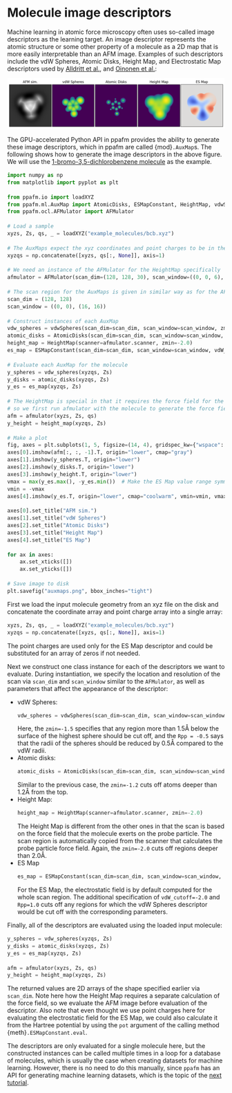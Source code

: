 # Molecule image descriptors

Machine learning in atomic force microscopy often uses so-called image descriptors as the learning target.
An image descriptor represents the atomic structure or some other property of a molecule as a 2D map that is more easily interpretable than an AFM image.
Examples of such descriptors include the vdW Spheres, Atomic Disks, Height Map, and Electrostatic Map descriptors used by [Alldritt et al.](https://www.science.org/doi/10.1126/sciadv.aay6913), and [Oinonen et al.](https://pubs.acs.org/doi/10.1021/acsnano.1c06840):

![](../images/auxmaps.png)

[//]: # (TODO: Image here)

The GPU-accelerated Python API in ppafm provides the ability to generate these image descriptors, which in ppafm are called {mod}`.AuxMap`s.
The following shows how to generate the image descriptors in the above figure.
We will use the [1-bromo-3,5-dichlorobenzene molecule](https://github.com/Probe-Particle/ppafm/blob/main/examples/Generator/example_molecules/bcb.xyz) as the example.

```python
import numpy as np
from matplotlib import pyplot as plt

from ppafm.io import loadXYZ
from ppafm.ml.AuxMap import AtomicDisks, ESMapConstant, HeightMap, vdwSpheres
from ppafm.ocl.AFMulator import AFMulator

# Load a sample
xyzs, Zs, qs, _ = loadXYZ("example_molecules/bcb.xyz")

# The AuxMaps expect the xyz coordinates and point charges to be in the same array
xyzqs = np.concatenate([xyzs, qs[:, None]], axis=1)

# We need an instance of the AFMulator for the HeightMap specifically
afmulator = AFMulator(scan_dim=(128, 128, 30), scan_window=((0, 0, 6), (16, 16, 9)))

# The scan region for the AuxMaps is given in similar way as for the AFMulator, except that it's 2D instead of 3D.
scan_dim = (128, 128)
scan_window = ((0, 0), (16, 16))

# Construct instances of each AuxMap
vdw_spheres = vdwSpheres(scan_dim=scan_dim, scan_window=scan_window, zmin=-1.5, Rpp=-0.5)
atomic_disks = AtomicDisks(scan_dim=scan_dim, scan_window=scan_window, zmin=-1.2)
height_map = HeightMap(scanner=afmulator.scanner, zmin=-2.0)
es_map = ESMapConstant(scan_dim=scan_dim, scan_window=scan_window, vdW_cutoff=-2.0, Rpp=1.0)

# Evaluate each AuxMap for the molecule
y_spheres = vdw_spheres(xyzqs, Zs)
y_disks = atomic_disks(xyzqs, Zs)
y_es = es_map(xyzqs, Zs)

# The HeightMap is special in that it requires the force field for the probe particle to be calculated beforehand,
# so we first run afmulator with the molecule to generate the force field
afm = afmulator(xyzs, Zs, qs)
y_height = height_map(xyzqs, Zs)

# Make a plot
fig, axes = plt.subplots(1, 5, figsize=(14, 4), gridspec_kw={"wspace": 0.02})
axes[0].imshow(afm[:, :, -1].T, origin="lower", cmap="gray")
axes[1].imshow(y_spheres.T, origin="lower")
axes[2].imshow(y_disks.T, origin="lower")
axes[3].imshow(y_height.T, origin="lower")
vmax = max(y_es.max(), -y_es.min())  # Make the ES Map value range symmetric so that zero is in the middle of the color range (white)
vmin = -vmax
axes[4].imshow(y_es.T, origin="lower", cmap="coolwarm", vmin=vmin, vmax=vmax)

axes[0].set_title("AFM sim.")
axes[1].set_title("vdW Spheres")
axes[2].set_title("Atomic Disks")
axes[3].set_title("Height Map")
axes[4].set_title("ES Map")

for ax in axes:
    ax.set_xticks([])
    ax.set_yticks([])

# Save image to disk
plt.savefig("auxmaps.png", bbox_inches="tight")
```

First we load the input molecule geometry from an xyz file on the disk and concatenate the coordinate array and point charge array into a single array:
```python
xyzs, Zs, qs, _ = loadXYZ("example_molecules/bcb.xyz")
xyzqs = np.concatenate([xyzs, qs[:, None]], axis=1)
```
The point charges are used only for the ES Map descriptor and could be substituted for an array of zeros if not needed.

Next we construct one class instance for each of the descriptors we want to evaluate.
During instantiation, we specify the location and resolution of the scan via `scan_dim` and `scan_window` similar to the `AFMulator`, as well as parameters that affect the appearance of the descriptor:

- vdW Spheres:
  ```python
  vdw_spheres = vdwSpheres(scan_dim=scan_dim, scan_window=scan_window, zmin=-1.5, Rpp=-0.5)
  ```
  Here, the `zmin=-1.5` specifies that any region more than 1.5Å below the surface of the highest sphere should be cut off, and the `Rpp = -0.5` says that the radii of the spheres should be reduced by 0.5Å compared to the vdW radii.
- Atomic disks:
  ```python
  atomic_disks = AtomicDisks(scan_dim=scan_dim, scan_window=scan_window, zmin=-1.2)
  ```
  Similar to the previous case, the `zmin=-1.2` cuts off atoms deeper than 1.2Å from the top.
- Height Map:
  ```python
  height_map = HeightMap(scanner=afmulator.scanner, zmin=-2.0)
  ```
  The Height Map is different from the other ones in that the scan is based on the force field that the molecule exerts on the probe particle.
  The scan region is automatically copied from the scanner that calculates the probe particle force field.
  Again, the `zmin=-2.0` cuts off regions deeper than 2.0Å.
- ES Map
  ```python
  es_map = ESMapConstant(scan_dim=scan_dim, scan_window=scan_window, vdW_cutoff=-2.0, Rpp=1.0)
  ```
  For the ES Map, the electrostatic field is by default computed for the whole scan region.
  The additional specification of `vdW_cutoff=-2.0` and `Rpp=1.0` cuts off any regions for which the vdW Spheres descriptor would be cut off with the corresponding parameters.

Finally, all of the descriptors are evaluated using the loaded input molecule:
```python
y_spheres = vdw_spheres(xyzqs, Zs)
y_disks = atomic_disks(xyzqs, Zs)
y_es = es_map(xyzqs, Zs)

afm = afmulator(xyzs, Zs, qs)
y_height = height_map(xyzqs, Zs)
```
The returned values are 2D arrays of the shape specified earlier via `scan_dim`.
Note here how the Height Map requires a separate calculation of the force field, so we evaluate the AFM image before evaluation of the descriptor.
Also note that even thought we use point charges here for evaluating the electrostatic field for the ES Map, we could also calculate it from the Hartree potential by using the `pot` argument of the calling method {meth}`.ESMapConstant.eval`.

The descriptors are only evaluated for a single molecule here, but the constructed instances can be called multiple times in a loop for a database of molecules, which is usually the case when creating datasets for machine learning.
However, there is no need to do this manually, since `ppafm` has an API for generating machine learning datasets, which is the topic of the [next tutorial](generator-tutorial).
